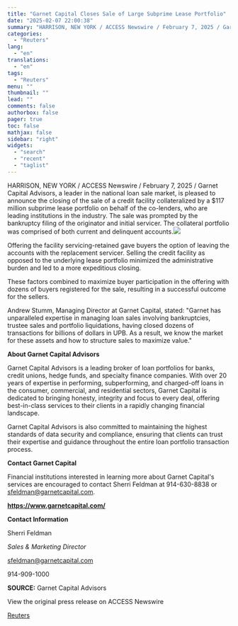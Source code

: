 ```yaml
---
title: "Garnet Capital Closes Sale of Large Subprime Lease Portfolio"
date: "2025-02-07 22:00:38"
summary: "HARRISON, NEW YORK / ACCESS Newswire / February 7, 2025 / Garnet Capital Advisors, a leader in the national loan sale market, is pleased to announce the closing of the sale of a credit facility collateralized by a $117 million subprime lease portfolio on behalf of the co-lenders, who are..."
categories:
  - "Reuters"
lang:
  - "en"
translations:
  - "en"
tags:
  - "Reuters"
menu: ""
thumbnail: ""
lead: ""
comments: false
authorbox: false
pager: true
toc: false
mathjax: false
sidebar: "right"
widgets:
  - "search"
  - "recent"
  - "taglist"
---
```


HARRISON, NEW YORK / ACCESS Newswire / February 7, 2025 / Garnet Capital Advisors, a leader in the national loan sale market, is pleased to announce the closing of the sale of a credit facility collateralized by a $117 million subprime lease portfolio on behalf of the co-lenders, who are leading institutions in the industry. The sale was prompted by the bankruptcy filing of the originator and initial servicer. The collateral portfolio was comprised of both current and delinquent accounts.![](https://s3.tradingview.com/news/image/tag:reuters.com,2025-02-07:newsml_ACSGTGXpa-8e8d59718509c5692560d8f3f33949bc-resized.jpeg)

Offering the facility servicing-retained gave buyers the option of leaving the accounts with the replacement servicer. Selling the credit facility as opposed to the underlying lease portfolio minimized the administrative burden and led to a more expeditious closing.

These factors combined to maximize buyer participation in the offering with dozens of buyers registered for the sale, resulting in a successful outcome for the sellers.

Andrew Stumm, Managing Director at Garnet Capital, stated: "Garnet has unparalleled expertise in managing loan sales involving bankruptcies, trustee sales and portfolio liquidations, having closed dozens of transactions for billions of dollars in UPB. As a result, we know the market for these assets and how to structure sales to maximize value."

**About Garnet Capital Advisors**

Garnet Capital Advisors is a leading broker of loan portfolios for banks, credit unions, hedge funds, and specialty finance companies. With over 20 years of expertise in performing, subperforming, and charged-off loans in the consumer, commercial, and residential sectors, Garnet Capital is dedicated to bringing honesty, integrity and focus to every deal, offering best-in-class services to their clients in a rapidly changing financial landscape.

Garnet Capital Advisors is also committed to maintaining the highest standards of data security and compliance, ensuring that clients can trust their expertise and guidance throughout the entire loan portfolio transaction process.

**Contact Garnet Capital**

Financial institutions interested in learning more about Garnet Capital's services are encouraged to contact Sherri Feldman at 914-630-8838 or sfeldman@garnetcapital.com.

**https://www.garnetcapital.com/**

**Contact Information**

Sherri Feldman

*Sales & Marketing Director*

sfeldman@garnetcapital.com

914-909-1000

**SOURCE:** Garnet Capital Advisors

View the original press release on ACCESS Newswire

[Reuters](https://www.tradingview.com/news/reuters.com,2025-02-07:newsml_ACSGTGXpa:0/)
